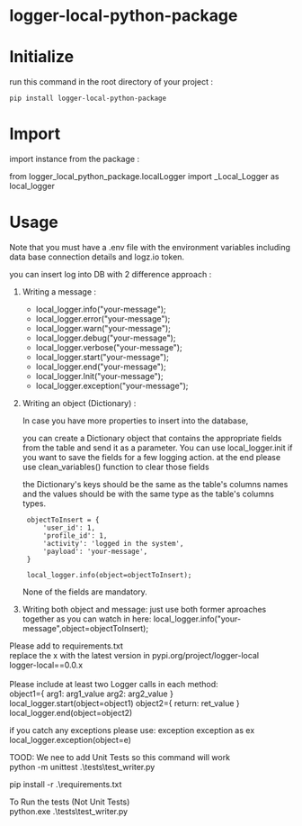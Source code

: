 # logger-local-python-package

# Initialize
run this command in the root directory of your project :

    pip install logger-local-python-package

# Import 
import instance from the package : 

from logger_local_python_package.localLogger import _Local_Logger as local_logger

# Usage
Note that you must have a .env file with the environment variables including data base connection details and logz.io token.

you can insert log into DB with 2 difference approach :

1. Writing a message :
    * local_logger.info("your-message");
    * local_logger.error("your-message");
    * local_logger.warn("your-message");
    * local_logger.debug("your-message");
    * local_logger.verbose("your-message");
    * local_logger.start("your-message");
    * local_logger.end("your-message");
    * local_logger.Init("your-message");
    * local_logger.exception("your-message");

2. Writing an object (Dictionary) :
    
   In case you have more properties to insert into the database,
   
   you can create a Dictionary object that contains the appropriate fields from the table and send it as a parameter.
   You can use local_logger.init if you want to save the fields for a few logging action. at the end please use clean_variables() function to clear those fields

   the Dictionary's keys should be the same as the table's columns names and the values should be with the same type as the table's columns types.

        objectToInsert = {
            'user_id': 1,
            'profile_id': 1,
            'activity': 'logged in the system',
            'payload': 'your-message',
        }

        local_logger.info(object=objectToInsert);
    
    None of the fields are mandatory.

3. Writing both object and message:
just use both former aproaches together as you can watch in here:
local_logger.info("your-message",object=objectToInsert);


Please add to requirements.txt<br>
replace the x with the latest version in pypi.org/project/logger-local<br>
logger-local==0.0.x <br>
<br>
Please include at least two Logger calls in each method:<br>
object1={
    arg1: arg1_value
    arg2: arg2_value
}
local_logger.start(object=object1)
object2={
    return: ret_value
}
local_logger.end(object=object2)

if you catch any exceptions please use:
exception exception as ex
local_logger.exception(object=e)

TOOD: We nee to add Unit Tests so this command will work<br>
python -m unittest .\tests\test_writer.py<br>


pip install -r .\requirements.txt<br>

To Run the tests (Not Unit Tests)<br>
python.exe .\tests\test_writer.py<br>